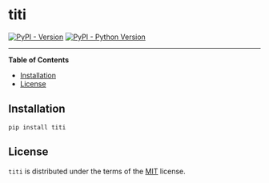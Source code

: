 # titi

[![PyPI - Version](https://img.shields.io/pypi/v/titi.svg)](https://pypi.org/project/titi)
[![PyPI - Python Version](https://img.shields.io/pypi/pyversions/titi.svg)](https://pypi.org/project/titi)

-----

**Table of Contents**

- [Installation](#installation)
- [License](#license)

## Installation

```console
pip install titi
```


## License

`titi` is distributed under the terms of the [MIT](https://spdx.org/licenses/MIT.html) license.
